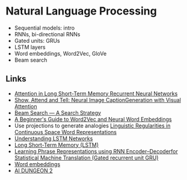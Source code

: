 # Natural Language Processing

* Sequential models: intro
* RNNs, bi-directional RNNs
* Gated units: GRUs
* LSTM layers
* Word embeddings, Word2Vec, GloVe
* Beam search

## Links
* [Attention in Long Short-Term Memory Recurrent Neural Networks](https://machinelearningmastery.com/attention-long-short-term-memory-recurrent-neural-networks/)
* [Show, Attend and Tell: Neural Image CaptionGeneration with Visual Attention](https://arxiv.org/pdf/1502.03044.pdf)
* [Beam Search — A Search Strategy](https://hackernoon.com/beam-search-a-search-strategy-5d92fb7817f)
* [A Beginner's Guide to Word2Vec and Neural Word Embeddings](https://pathmind.com/wiki/word2vec)
* Use projections to generate analogies [Linguistic Regularities in Continuous Space Word Representations](https://www.aclweb.org/anthology/N13-1090/)
* [Understanding LSTM Networks](http://colah.github.io/posts/2015-08-Understanding-LSTMs/)
* [Long Short-Term Memory (LSTM)](http://www.bioinf.jku.at/publications/older/2604.pdf)
* [Learning Phrase Representations using RNN Encoder–Decoderfor Statistical Machine Translation (Gated recurrent unit GRU)](https://arxiv.org/pdf/1406.1078v3.pdf)
* [Word embeddings](https://www.tensorflow.org/tutorials/text/word_embeddings)
* [AI DUNGEON 2](https://www.aidungeon.io/)

